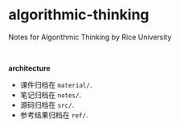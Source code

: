 algorithmic-thinking
====================

Notes for Algorithmic Thinking by Rice University

<br>

__architecture__

- 课件归档在 `material/`.
- 笔记归档在 `notes/`.
- 源码归档在 `src/`.
- 参考结果归档在 `ref/`.
